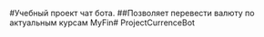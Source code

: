 #Учебный проект чат бота.
##Позволяет перевести валюту по актуальным курсам MyFin#   P r o j e c t C u r r e n c e B o t  
 